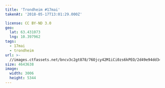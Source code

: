```yaml
---
title: 'Trondheim #17mai'
takenAt: '2018-05-17T13:01:29.000Z'

license: CC BY-ND 3.0
geo:
  lat: 63.431073
  lng: 10.397962
tags:
  - 17mai
  - trondheim
url: >-
  //images.ctfassets.net/bncv3c2gt878/76Ojcy42M1iCi0zs6kPEO/2d49e94dd341e0274e7edbb0506a2809/trondheim-17mai_42129209542_o
size: 4643638
image:
  width: 3006
  height: 5344
---
```


